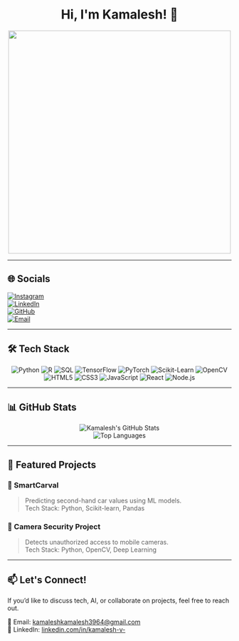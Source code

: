 <h1 align="center">Hi, I'm Kamalesh! 👋</h1>  

<p align="center">
  <img src="https://media.giphy.com/media/xT9IgG50Fb7Mi0prBC/giphy.gif" width="500" />
</p>  

---

## 🌐 Socials  
[![Instagram](https://img.shields.io/badge/-Instagram-E4405F?logo=instagram&logoColor=white&style=for-the-badge)](https://www.instagram.com/_sidhu_.05._)  
[![LinkedIn](https://img.shields.io/badge/-LinkedIn-0077B5?logo=linkedin&logoColor=white&style=for-the-badge)](https://www.linkedin.com/in/kamalesh-v-/)  
[![GitHub](https://img.shields.io/badge/-GitHub-181717?logo=github&logoColor=white&style=for-the-badge)](https://github.com/Kamalesh293)  
[![Email](https://img.shields.io/badge/-Email-D14836?logo=gmail&logoColor=white&style=for-the-badge)](mailto:kamaleshvelu01@gmail.com)  

---

## 🛠️ Tech Stack  
<div align="center">
  
![Python](https://img.shields.io/badge/Python-3776AB?style=for-the-badge&logo=python&logoColor=white)
![R](https://img.shields.io/badge/R-276DC3?style=for-the-badge&logo=r&logoColor=white)
![SQL](https://img.shields.io/badge/SQL-CC2927?style=for-the-badge&logo=microsoft-sql-server&logoColor=white)
![TensorFlow](https://img.shields.io/badge/TensorFlow-FF6F00?style=for-the-badge&logo=tensorflow&logoColor=white)
![PyTorch](https://img.shields.io/badge/PyTorch-EE4C2C?style=for-the-badge&logo=pytorch&logoColor=white)
![Scikit-Learn](https://img.shields.io/badge/Scikit_Learn-F7931E?style=for-the-badge&logo=scikit-learn&logoColor=white)
![OpenCV](https://img.shields.io/badge/OpenCV-5C3EE8?style=for-the-badge&logo=opencv&logoColor=white)
![HTML5](https://img.shields.io/badge/HTML5-E34F26?style=for-the-badge&logo=html5&logoColor=white)
![CSS3](https://img.shields.io/badge/CSS3-1572B6?style=for-the-badge&logo=css3&logoColor=white)
![JavaScript](https://img.shields.io/badge/JavaScript-F7DF1E?style=for-the-badge&logo=javascript&logoColor=black)
![React](https://img.shields.io/badge/React-61DAFB?style=for-the-badge&logo=react&logoColor=black)
![Node.js](https://img.shields.io/badge/Node.js-339933?style=for-the-badge&logo=node.js&logoColor=white)

</div>

---

## 📊 GitHub Stats  
<div align="center">

![Kamalesh's GitHub Stats](https://github-readme-stats.vercel.app/api?username=Kamalesh293&show_icons=true&theme=tokyonight)  
![Top Languages](https://github-readme-stats.vercel.app/api/top-langs/?username=Kamalesh293&layout=compact&theme=tokyonight)

</div>  

---

## 🚀 Featured Projects  
### 🔹 SmartCarval
> Predicting second-hand car values using ML models.  
Tech Stack: Python, Scikit-learn, Pandas  

### 🔹 Camera Security Project
> Detects unauthorized access to mobile cameras.  
Tech Stack: Python, OpenCV, Deep Learning  
 

---

## 📫 Let's Connect!  
If you’d like to discuss tech, AI, or collaborate on projects, feel free to reach out.  

📩 Email: [kamaleshkamalesh3964@gmail.com](mailto:kamaleshvelu01@gmail.com)  
💼 LinkedIn: [linkedin.com/in/kamalesh-v-](https://www.linkedin.com/in/kamalesh-v-/)
